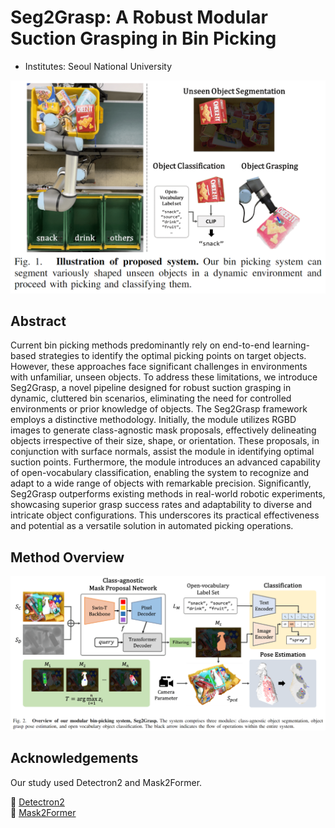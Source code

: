 # Seg2Grasp: A Robust Modular Suction Grasping in Bin Picking
- Institutes: Seoul National University
  
![](./docs/fig1.png)

## Abstract
Current bin picking methods predominantly rely on end-to-end learning-based strategies to identify the optimal picking points on target objects.
However, these approaches face significant challenges in environments with unfamiliar, unseen objects. To address these limitations, we introduce Seg2Grasp, a novel pipeline designed for robust suction grasping in dynamic, cluttered bin scenarios, eliminating the need for controlled environments or prior knowledge of objects.
The Seg2Grasp framework employs a distinctive methodology. Initially, the module utilizes RGBD images to generate class-agnostic mask proposals, effectively delineating objects irrespective of their size, shape, or orientation. 
These proposals, in conjunction with surface normals, assist the module in identifying optimal suction points. Furthermore, the module introduces an advanced capability of open-vocabulary classification, enabling the system to recognize and adapt to a wide range of objects with remarkable precision. 
Significantly, Seg2Grasp outperforms existing methods in real-world robotic experiments, showcasing superior grasp success rates and adaptability to diverse and intricate object configurations. This underscores its practical effectiveness and potential as a versatile solution in automated picking operations.

## Method Overview
![](./docs/fig2.png)


## Acknowledgements
Our study used Detectron2 and Mask2Former.

:link: [Detectron2](https://github.com/facebookresearch/detectron2)  
:link: [Mask2Former](https://github.com/facebookresearch/Mask2Former)  
